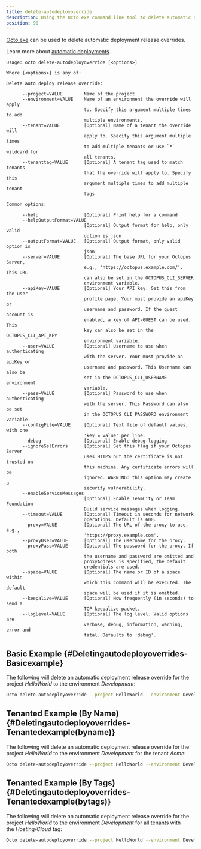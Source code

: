 ```yaml
---
title: delete-autodeployoverride
description: Using the Octo.exe command line tool to delete automatic deployment release overrides.
position: 90
---
```


[Octo.exe](/docs/octopus-rest-api/octo.exe-command-line/index.md) can be used to delete automatic deployment release overrides.

Learn more about [automatic deployments](/docs/projects/project-triggers/deployment-target-triggers.md).

```text
Usage: octo delete-autodeployoverride [<options>]

Where [<options>] is any of:

Delete auto deploy release override:

      --project=VALUE        Name of the project
      --environment=VALUE    Name of an environment the override will apply
                             to. Specify this argument multiple times to add
                             multiple environments.
      --tenant=VALUE         [Optional] Name of a tenant the override will
                             apply to. Specify this argument multiple times
                             to add multiple tenants or use `*` wildcard for
                             all tenants.
      --tenanttag=VALUE      [Optional] A tenant tag used to match tenants
                             that the override will apply to. Specify this
                             argument multiple times to add multiple tenant
                             tags

Common options:

      --help                 [Optional] Print help for a command
      --helpOutputFormat=VALUE
                             [Optional] Output format for help, only valid
                             option is json
      --outputFormat=VALUE   [Optional] Output format, only valid option is
                             json
      --server=VALUE         [Optional] The base URL for your Octopus Server,
                             e.g., 'https://octopus.example.com/'. This URL
                             can also be set in the OCTOPUS_CLI_SERVER
                             environment variable.
      --apiKey=VALUE         [Optional] Your API key. Get this from the user
                             profile page. Your must provide an apiKey or
                             username and password. If the guest account is
                             enabled, a key of API-GUEST can be used. This
                             key can also be set in the OCTOPUS_CLI_API_KEY
                             environment variable.
      --user=VALUE           [Optional] Username to use when authenticating
                             with the server. Your must provide an apiKey or
                             username and password. This Username can also be
                             set in the OCTOPUS_CLI_USERNAME environment
                             variable.
      --pass=VALUE           [Optional] Password to use when authenticating
                             with the server. This Password can also be set
                             in the OCTOPUS_CLI_PASSWORD environment variable.
      --configFile=VALUE     [Optional] Text file of default values, with one
                             'key = value' per line.
      --debug                [Optional] Enable debug logging
      --ignoreSslErrors      [Optional] Set this flag if your Octopus Server
                             uses HTTPS but the certificate is not trusted on
                             this machine. Any certificate errors will be
                             ignored. WARNING: this option may create a
                             security vulnerability.
      --enableServiceMessages
                             [Optional] Enable TeamCity or Team Foundation
                             Build service messages when logging.
      --timeout=VALUE        [Optional] Timeout in seconds for network
                             operations. Default is 600.
      --proxy=VALUE          [Optional] The URL of the proxy to use, e.g.,
                             'https://proxy.example.com'.
      --proxyUser=VALUE      [Optional] The username for the proxy.
      --proxyPass=VALUE      [Optional] The password for the proxy. If both
                             the username and password are omitted and
                             proxyAddress is specified, the default
                             credentials are used.
      --space=VALUE          [Optional] The name or ID of a space within
                             which this command will be executed. The default
                             space will be used if it is omitted.
      --keepalive=VALUE      [Optional] How frequently (in seconds) to send a
                             TCP keepalive packet.
      --logLevel=VALUE       [Optional] The log level. Valid options are
                             verbose, debug, information, warning, error and
                             fatal. Defaults to 'debug'.
```

## Basic Example {#Deletingautodeployoverrides-Basicexample}

The following will delete an automatic deployment release override for the project *HelloWorld* to the environment *Development*:

```bash
Octo delete-autodeployoverride --project HelloWorld --environment Development --server http://octopus/ --apikey API-ABCDEF123456
```

## Tenanted Example (By Name) {#Deletingautodeployoverrides-Tenantedexample(byname)}

The following will delete an automatic deployment release override for the project *HelloWorld* to the environment *Development* for the tenant *Acme*:

```bash
Octo delete-autodeployoverride --project HelloWorld --environment Development --tenant Acme --server http://octopus/ --apikey API-ABCDEF123456
```

## Tenanted Example (By Tags) {#Deletingautodeployoverrides-Tenantedexample(bytags)}

The following will delete an automatic deployment release override for the project *HelloWorld* to the environment *Development* for all tenants with the *Hosting/Cloud* tag:

```bash
Octo delete-autodeployoverride --project HelloWorld --environment Development --tenanttag Hosting/Cloud --server http://octopus/ --apikey API-ABCDEF123456
```
